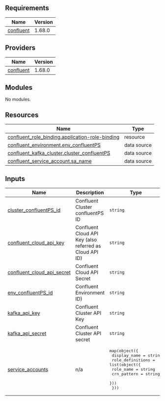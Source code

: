 ## Requirements

| Name | Version |
|------|---------|
| <a name="requirement_confluent"></a> [confluent](#requirement\_confluent) | 1.68.0 |

## Providers

| Name | Version |
|------|---------|
| <a name="provider_confluent"></a> [confluent](#provider\_confluent) | 1.68.0 |

## Modules

No modules.

## Resources

| Name | Type |
|------|------|
| [confluent_role_binding.application-role-binding](https://registry.terraform.io/providers/confluentinc/confluent/1.68.0/docs/resources/role_binding) | resource |
| [confluent_environment.env_confluentPS](https://registry.terraform.io/providers/confluentinc/confluent/1.68.0/docs/data-sources/environment) | data source |
| [confluent_kafka_cluster.cluster_confluentPS](https://registry.terraform.io/providers/confluentinc/confluent/1.68.0/docs/data-sources/kafka_cluster) | data source |
| [confluent_service_account.sa_name](https://registry.terraform.io/providers/confluentinc/confluent/1.68.0/docs/data-sources/service_account) | data source |

## Inputs

| Name | Description | Type | Default | Required |
|------|-------------|------|---------|:--------:|
| <a name="input_cluster_confluentPS_id"></a> [cluster\_confluentPS\_id](#input\_cluster\_confluentPS\_id) | Confluent Cluster confluentPS ID | `string` | n/a | yes |
| <a name="input_confluent_cloud_api_key"></a> [confluent\_cloud\_api\_key](#input\_confluent\_cloud\_api\_key) | Confluent Cloud API Key (also referred as Cloud API ID) | `string` | n/a | yes |
| <a name="input_confluent_cloud_api_secret"></a> [confluent\_cloud\_api\_secret](#input\_confluent\_cloud\_api\_secret) | Confluent Cloud API Secret | `string` | n/a | yes |
| <a name="input_env_confluentPS_id"></a> [env\_confluentPS\_id](#input\_env\_confluentPS\_id) | Confluent Environment ID) | `string` | n/a | yes |
| <a name="input_kafka_api_key"></a> [kafka\_api\_key](#input\_kafka\_api\_key) | Confluent Cluster API Key | `string` | n/a | yes |
| <a name="input_kafka_api_secret"></a> [kafka\_api\_secret](#input\_kafka\_api\_secret) | Confluent Cluster API secret | `string` | n/a | yes |
| <a name="input_service_accounts"></a> [service\_accounts](#input\_service\_accounts) | n/a | <pre>map(object({<br>    display_name = string<br>    role_definitions = list(object({<br>      role_name   = string<br>      crn_pattern = string<br>    }))<br>  }))</pre> | n/a | yes |
